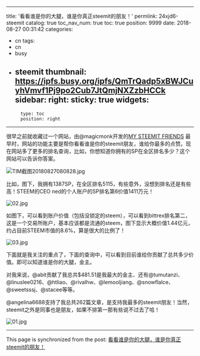
---
title: '看看谁是你的大腿，谁是你真正steemit的朋友！'
permlink: 24xjd6-steemit
catalog: true
toc_nav_num: true
toc: true
position: 9999
date: 2018-08-27 00:31:42
categories:
- cn
tags:
- cn
- busy
- steemit
thumbnail: https://ipfs.busy.org/ipfs/QmTrQadp5xBWJCuyhVmvf1Pj9po2Cub7JtQmjNXZzbHCCk
sidebar:
    right:
        sticky: true
widgets:
    -
        type: toc
        position: right
---


很早之前就收藏过一个网站，由@magicmonk开发的[MY STEEMIT FRIENDS](https://mysteemitfriends.online/)
最早时，网站的功能主要是帮你看看谁是你的steemit朋友，谁给你最多的点赞。现在网站多了更多的排名查询，比如，你想知道你拥有的SP在全区排名多少？这个网站可以告诉你答案。

![TIM截图20180827080828.jpg](https://ipfs.busy.org/ipfs/QmTrQadp5xBWJCuyhVmvf1Pj9po2Cub7JtQmjNXZzbHCCk)

比如，图下，我拥有1387SP，在全区排名5115，有些意外，没想到排名还是有些高！STEEM的CEO ned的个人账户的SP排名第6价值1411万元！

![02.jpg](https://ipfs.busy.org/ipfs/QmRSerCnkD7CNydCANX9RzemGBHwRAUbv1Epb1VUbjaNPw)

如图下，可以看到账户价值（包括没锁定的steem），可以看到bittrex排名第二，这是一个交易所账户，基本应该都是流通的steem，图下显示大概价值1.44亿元，约占目前STEEM市值的8.6%，算是很大的比例了！

![03.jpg](https://ipfs.busy.org/ipfs/QmdN5L4XPNfU41S2wrMbUYjmLrYgF3sbdDjHMNsrY1h8B7)

下面就是我关注的重点了，下面的查询中，可以看到目前谁给你贡献了总共多少价值。即可以知道谁是你的大腿，金主。

对我来说，@abit贡献了我总共$481.51是我最大的金主、还有@tumutanzi、@linuslee0216、@htliao、@rivalhw、@lemooljiang、@snowflalce、@sweetsssj、@stacee等等。

@angelina6688支持了我总共262篇文章，是支持我最多的steemit朋友！当然，steemit之外是同事也是朋友，如果不排第一那有些说不过去了哈！

![01.jpg](https://ipfs.busy.org/ipfs/QmWHYJC2huECo6RHc4jsWkTGxXss5CM4SEx5vSs2je38ey)

- - -

This page is synchronized from the post: [看看谁是你的大腿，谁是你真正steemit的朋友！](https://steemit.com/@yellowbird/24xjd6-steemit)
